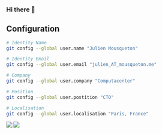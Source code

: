 ### Hi there 👋

## Configuration

```sh
# Identity Name
git config --global user.name "Julien Mousqueton"

# Identity Email
git config --global user.email "julien_AT_mousqueton.me"

# Company
git config --global user.company "Computacenter"

# Position 
git config --global user.postition "CTO" 

# Localisation 
git config --global user.localisation "Paris, France" 
```

<img align="left" src="https://github-readme-stats.vercel.app/api?username=JMousqueton&count_private=true&show_icons=true&theme=dark" />
<img align="left" src="https://github-readme-stats.vercel.app/api/top-langs/?username=JMousqueton&theme=dark&hide=html" />


<!--
**JMousqueton/jmousqueton** is a ✨ _special_ ✨ repository because its `README.md` (this file) appears on your GitHub profile.

Here are some ideas to get you started:

- 🔭 I’m currently working at ...
- 🌱 I’m currently learning ...
- 👯 I’m looking to collaborate on ...
- 🤔 I’m looking for help with ...
- 💬 Ask me about ...
- 📫 How to reach me: ...
- 😄 Pronouns: ...
- ⚡ Fun fact: ...
-->

